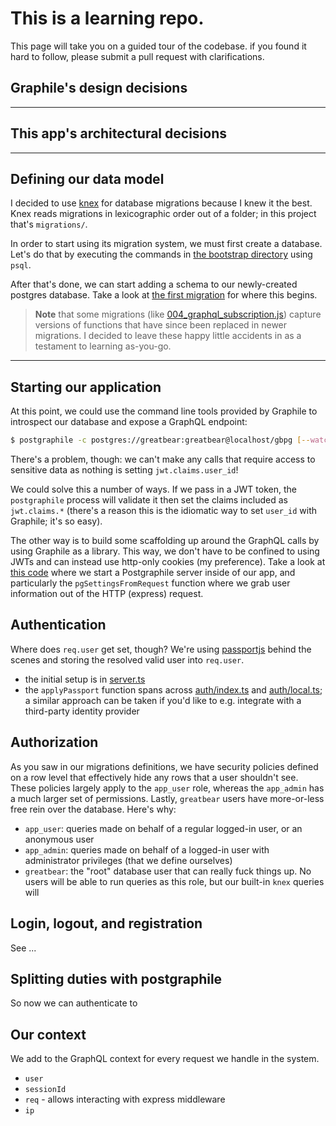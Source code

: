 # This is a learning repo.

This page will take you on a guided tour of the codebase. if you found it hard to follow, please submit a pull request with clarifications.

## Graphile's design decisions

---

## This app's architectural decisions


---

## Defining our data model

I decided to use [knex](...) for database migrations because I knew it the best. Knex reads migrations in lexicographic order out of a folder; in this project that's `migrations/`.

In order to start using its migration system, we must first create a database. Let's do that by executing the commands in [the bootstrap directory](bootstrap/) using `psql`.

After that's done, we can start adding a schema to our newly-created postgres database. Take a look at [the first migration](migrations/001_system_and_user.js) for where this begins. 

> **Note** that some migrations (like [004_graphql_subscription.js](migrations/004_graphql_subscription.js)) capture versions of functions that have since been replaced in newer migrations. I decided to leave these happy little accidents in as a testament to learning as-you-go.

---

## Starting our application

At this point, we could use the command line tools provided by Graphile to introspect our database and expose a GraphQL endpoint:

```bash
$ postgraphile -c postgres://greatbear:greatbear@localhost/gbpg [--watch]
```

There's a problem, though: we can't make any calls that require access to sensitive data as nothing is setting `jwt.claims.user_id`!

We could solve this a number of ways. If we pass in a JWT token, the `postgraphile` process will validate it then set the claims included as `jwt.claims.*` (there's a reason this is the idiomatic way to set `user_id` with Graphile; it's so easy).

The other way is to build some scaffolding up around the GraphQL calls by using Graphile as a library. This way, we don't have to be confined to using JWTs and can instead use http-only cookies (my preference). Take a look at [this code](src/postgraphile/index.ts) where we start a Postgraphile server inside of our app, and particularly the `pgSettingsFromRequest` function where we grab user information out of the HTTP (express) request.

## Authentication

Where does `req.user` get set, though? We're using [passportjs](...) behind the scenes and storing the resolved valid user into `req.user`.

* the initial setup is in [server.ts](src/server.ts)
* the `applyPassport` function spans across [auth/index.ts](src/auth/index.ts#L12) and [auth/local.ts](src/auth/local.ts); a similar approach can be taken if you'd like to e.g. integrate with a third-party identity provider

## Authorization

As you saw in our migrations definitions, we have security policies defined on a row level that effectively hide any rows that a user shouldn't see. These policies largely apply to the `app_user` role, whereas the `app_admin` has a much larger set of permissions. Lastly, `greatbear` users have more-or-less free rein over the database. Here's why:

* `app_user`: queries made on behalf of a regular logged-in user, or an anonymous user
* `app_admin`: queries made on behalf of a logged-in user with administrator privileges (that we define ourselves)
* `greatbear`: the "root" database user that can really fuck things up. No users will be able to run queries as this role, but our built-in `knex` queries will

## Login, logout, and registration

See ...

## Splitting duties with postgraphile

So now we can authenticate to


## Our context

We add to the GraphQL context for every request we handle in the system.

* `user`
* `sessionId`
* `req` - allows interacting with express middleware
* `ip`
